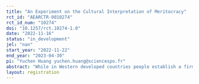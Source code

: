 ```yaml
---
title: "An Experiment on the Cultural Interpretation of Meritocracy"
rct_id: "AEARCTR-0010274"
rct_id_num: "10274"
doi: "10.1257/rct.10274-1.0"
date: "2022-11-16"
status: "in_development"
jel: "nan"
start_year: "2022-11-22"
end_year: "2023-04-30"
pi: "Yuchen Huang yuchen.huang@sciencespo.fr"
abstract: "While in Western developed countries people establish a firm link between their beliefs in the importance of merit (as opposed to luck and privilege) in the income generating process and the desired level of redistribution, this significant correlation is not observed in East Asian countries despite a tradition of meritocratic civil service exams with competitive selection and a heavy focus on education. We argue that the concept of meritocracy takes different forms in Asia versus in Europe. We make a distinction between "consequentialist" meritocracy and "deontological" meritocracy, with the former adopting meritocracy as a means of maximising total surplus and the latter aiming at distributing resources proportional to intrinsic merits. We predict that these two types of meritocracy interpretations would generate different distributional preferences, and empirically test it with incentivised spectator games with students from highly selective colleges of different cultures. Spectators are asked to make redistribution choices in a series of scenarios provided to them. We randomize the status-quo income distribution described in the scenarios, by assigning half of the spectators to a highly unequal status-quo distribution (winner takes all) and the other half to an almost equal status-quo distribution. We compare both the sums redistributed and the Gini coefficients implemented by spectators of different cultures, in order to disentangle preference for inequality from status-quo bias. In order to test our predictions of which meritocracy considerations Western (deontological meritocrats) and East Asian (consequentialist meritocrats) respondents would privilege when faced with ethical trade-offs, we compare the redistribution choices made by spectators in a baseline scenario where the initial income distribution is determined by performance on a task, with their redistribution choices in scenarios where ethical trade-offs arise."
layout: registration
---
```


